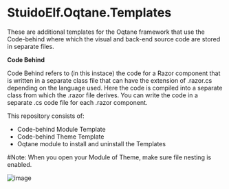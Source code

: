 # StuidoElf.Oqtane.Templates
These are additional templates for the Oqtane framework that use the Code-behind where which the visual and back-end source code are stored in separate files.

**Code Behind**
 
Code Behind refers to (in this instace) the code for a Razor component that is written in a separate class file that can have the extension of .razor.cs depending on the language used. Here the code is compiled into a separate class from which the .razor file derives. You can write the code in a separate .cs code file for each .razor component. 

This repository consists of:
<ul>
 <li>Code-behind Module Template
 </li> 
 <li>Code-behind Theme Template
 </li> 
 <li>Oqtane module to install and uninstall the Templates
 </li>
 </ul>




#Note:
When you open your Module of Theme, make sure file nesting is enabled. 

![image](https://user-images.githubusercontent.com/9447612/145402469-8448ca96-5f31-4212-9ae5-84d0b578fda3.png)
</p>
